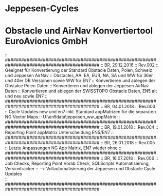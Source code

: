 # Jeppesen-Cycles
# Obstacle und AirNav Konvertiertool EuroAvionics GmbH
:: ###########################################################################################
:: BR, 29.12.2016
:: Rev.002
:: Geeignet für Konvertierung der Standard Obstacle Daten, Polen, Schweiz und Jeppesen AirNav
:: Obstacles_AA, EA, EUR, NA, SA und WW für 36er und 40er DB Versionen sowie WW für EN7
:: Konvertieren und ablegen der Obstalce Polen Daten
:: Konvertieren und ablegen der Jeppesen AirNav Daten 
:: Konvertieren und ablegen der SWISSTOPO Obstacle Daten, EN5 alt und neu sowie EN7
:: ###########################################################################################
:: BR, 04.01.2018
:: Rev.003
:: Cycle Updates new und en7 inkl. Standard appMatrizen für die separaten NG Vector Maps
:: U:\en5data\jeppesen\_ww\_appMatrix
:: ###########################################################################################
:: BR, 19.01.2018
:: Rev.004
:: Reporting Point appMatrix Unterscheidung EN5/EN7
:: ###########################################################################################
:: BR, 26.01.2018
:: Rev.005
:: Letzte Anpassungen NG App Matrix, EN7 wieder ohne
:: ###########################################################################################
:: BR, 16.07.2018
:: Rev.006
:: Job Checks, Reporting Point Vorab Check, SQLScripts Automatisierung, Versiontracker
:: --> Vollautomatisierung der Jeppesen und Obstacle Cycle Updates  
:: ###########################################################################################
